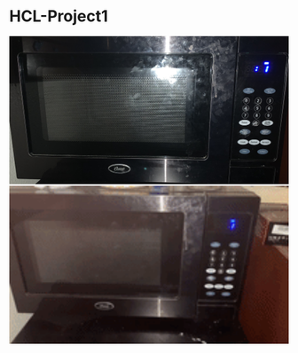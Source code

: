 # HCL-Project1


<img src="https://github.com/Luzardo99/HCL-Project1/blob/main/IMG_1034.jpg" width="600">

<img src="https://github.com/Luzardo99/HCL-Project1/blob/main/200w.GIF" width="600">



